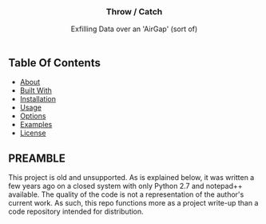 <br/>
<p align="center">


  <h3 align="center">Throw / Catch</h3>

  <p align="center">
    Exfilling Data over an 'AirGap' (sort of)
    <br/>
    <br/>
  </p>
</p>

## Table Of Contents

* [About](#tte)
* [Built With](#built-with)
* [Installation](#installation)
* [Usage](#usage)
* [Options](#options)
* [Examples](#examples)
* [License](#license)


## PREAMBLE

This project is old and unsupported. As is explained below, it was written a few years ago on a closed system with only Python 2.7 and notepad++ available. The quality of the code is not a representation of the author's current work. As such, this repo functions more as a project write-up than a code repository intended for distribution.

